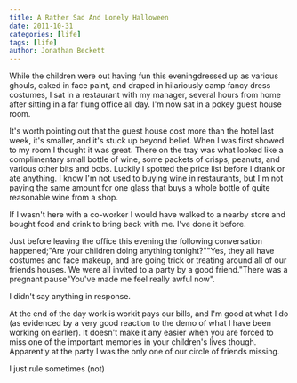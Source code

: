 ```yaml
---
title: A Rather Sad And Lonely Halloween
date: 2011-10-31
categories: [life]
tags: [life]
author: Jonathan Beckett
---
```


While the children were out having fun this eveningdressed up as various ghouls, caked in face paint, and draped in hilariously camp fancy dress costumes, I sat in a restaurant with my manager, several hours from home after sitting in a far flung office all day. I'm now sat in a pokey guest house room.

It's worth pointing out that the guest house cost more than the hotel last week, it's smaller, and it's stuck up beyond belief. When I was first showed to my room I thought it was great. There on the tray was what looked like a complimentary small bottle of wine, some packets of crisps, peanuts, and various other bits and bobs. Luckily I spotted the price list before I drank or ate anything. I know I'm not used to buying wine in restaurants, but I'm not paying the same amount for one glass that buys a whole bottle of quite reasonable wine from a shop.

If I wasn't here with a co-worker I would have walked to a nearby store and bought food and drink to bring back with me. I've done it before.

Just before leaving the office this evening the following conversation happened;"Are your children doing anything tonight?""Yes, they all have costumes and face makeup, and are going trick or treating around all of our friends houses. We were all invited to a party by a good friend."There was a pregnant pause"You've made me feel really awful now".

I didn't say anything in response.

At the end of the day work is workit pays our bills, and I'm good at what I do (as evidenced by a very good reaction to the demo of what I have been working on earlier). It doesn't make it any easier when you are forced to miss one of the important memories in your children's lives though. Apparently at the party I was the only one of our circle of friends missing.

I just rule sometimes (not)